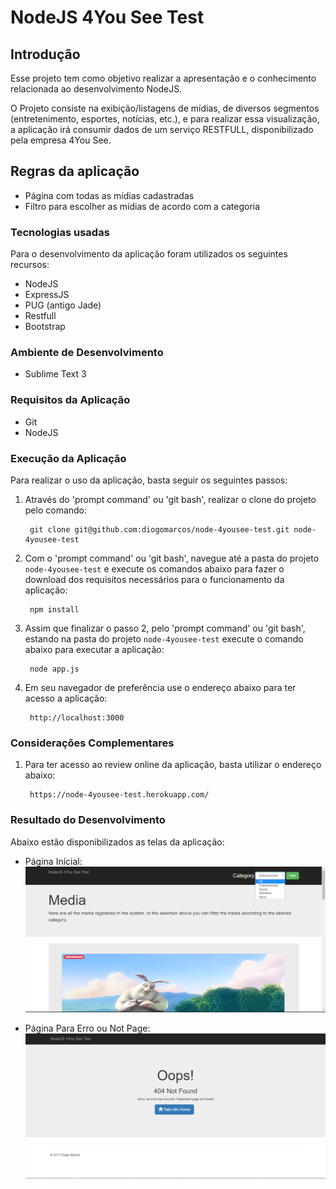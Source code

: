 NodeJS 4You See Test
=======================

Introdução
------------
Esse projeto tem como objetivo realizar a apresentação e o conhecimento relacionada ao desenvolvimento NodeJS.

O Projeto consiste na exibição/listagens de mídias, de diversos segmentos (entretenimento, esportes, notícias, etc.), e para realizar essa visualização, a aplicação irá consumir dados de um serviço RESTFULL, disponibilizado pela empresa 4You See.

Regras da aplicação
---------------------------
+ Página com todas as mídias cadastradas
+ Filtro para escolher as mídias de acordo com a categoria

### Tecnologias usadas
Para o desenvolvimento da aplicação foram utilizados os seguintes recursos:

+ NodeJS
+ ExpressJS
+ PUG (antigo Jade)
+ Restfull
+ Bootstrap

### Ambiente de Desenvolvimento

+ Sublime Text 3

### Requisitos da Aplicação

+ Git
+ NodeJS

### Execução da Aplicação
Para realizar o uso da aplicação, basta seguir os seguintes passos:

1. Através do 'prompt command' ou 'git bash', realizar o clone do projeto pelo comando:

        git clone git@github.com:diogomarcos/node-4yousee-test.git node-4yousee-test

2. Com o 'prompt command' ou 'git bash', navegue até a pasta do projeto `node-4yousee-test` e execute os comandos abaixo para
fazer o download dos requisitos necessários para o funcionamento da aplicação:

        npm install

3. Assim que finalizar o passo 2, pelo 'prompt command' ou 'git bash', estando na pasta do projeto `node-4yousee-test` execute
o comando abaixo para executar a aplicação:

        node app.js

4. Em seu navegador de preferência use o endereço abaixo para ter acesso a aplicação:

        http://localhost:3000

### Considerações Complementares
1. Para ter acesso ao review online da aplicação, basta utilizar o endereço abaixo:

        https://node-4yousee-test.herokuapp.com/

### Resultado do Desenvolvimento
Abaixo estão disponibilizados as telas da aplicação:

+ Página Inícial:
![alt tag](https://raw.githubusercontent.com/diogomarcos/node-4yousee-test/master/src/public/assets/img/screens/inicial-app.PNG)

+ Página Para Erro ou Not Page:
![alt tag](https://raw.githubusercontent.com/diogomarcos/node-4yousee-test/master/src/public/assets/img/screens/error-app.PNG)
